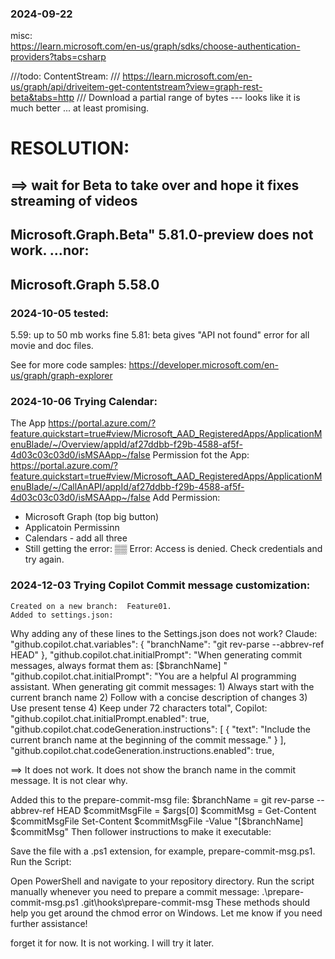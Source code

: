 ﻿### 2024-09-22

misc:  
  https://learn.microsoft.com/en-us/graph/sdks/choose-authentication-providers?tabs=csharp

///todo: ContentStream:
/// https://learn.microsoft.com/en-us/graph/api/driveitem-get-contentstream?view=graph-rest-beta&tabs=http
/// Download a partial range of bytes --- looks like it is much better ... at least promising.

#  RESOLUTION:
## ==> wait for Beta to take over and hope it fixes streaming of videos 
## Microsoft.Graph.Beta" 5.81.0-preview  does not work.  ...nor:
## Microsoft.Graph       5.58.0  

### 2024-10-05  tested:
5.59: up to 50 mb works fine 
5.81: beta gives "API not found" error for all movie and doc files.

See for more code samples: https://developer.microsoft.com/en-us/graph/graph-explorer

### 2024-10-06  Trying Calendar:
The App
  https://portal.azure.com/?feature.quickstart=true#view/Microsoft_AAD_RegisteredApps/ApplicationMenuBlade/~/Overview/appId/af27ddbb-f29b-4588-af5f-4d03c03c03d0/isMSAApp~/false
Permission fot the App:
  https://portal.azure.com/?feature.quickstart=true#view/Microsoft_AAD_RegisteredApps/ApplicationMenuBlade/~/CallAnAPI/appId/af27ddbb-f29b-4588-af5f-4d03c03c03d0/isMSAApp~/false
 Add Permission:
  - Microsoft Graph (top big button)
  - Applicatoin Permissinn
  - Calendars - add all three
  -   Still getting the error: ▒▒ Error: Access is denied. Check credentials and try again.

### 2024-12-03  Trying Copilot Commit message customization:
    Created on a new branch:  Feature01.
    Added to settings.json:

Why adding any of these lines to the Settings.json does not work?
Claude:
  "github.copilot.chat.variables": { "branchName": "git rev-parse --abbrev-ref HEAD" },
  "github.copilot.chat.initialPrompt": "When generating commit messages, always format them as: [$branchName] <description>"
  "github.copilot.chat.initialPrompt": "You are a helpful AI programming assistant. When generating git commit messages: 1) Always start with the current branch name 2) Follow with a concise description of changes 3) Use present tense 4) Keep under 72 characters total",
Copilot:
  "github.copilot.chat.initialPrompt.enabled": true,
  "github.copilot.chat.codeGeneration.instructions": [    {      "text": "Include the current branch name at the beginning of the commit message."    }  ],
  "github.copilot.chat.codeGeneration.instructions.enabled": true,

==>  It does not work.  It does not show the branch name in the commit message.  It is not clear why.

  Added this to the  prepare-commit-msg file:
$branchName = git rev-parse --abbrev-ref HEAD
$commitMsgFile = $args[0]
$commitMsg = Get-Content $commitMsgFile
Set-Content $commitMsgFile -Value "[$branchName] $commitMsg"
  Then follower instructions to make it executable:
  
Save the file with a .ps1 extension, for example, prepare-commit-msg.ps1.
Run the Script:

Open PowerShell and navigate to your repository directory.
Run the script manually whenever you need to prepare a commit message:
.\prepare-commit-msg.ps1 .git\hooks\prepare-commit-msg
These methods should help you get around the chmod error on Windows. Let me know if you need further assistance!

forget it for now.  It is not working.  I will try it later.